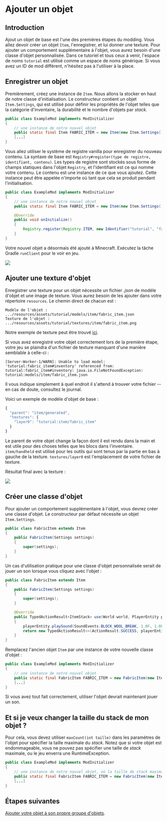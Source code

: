 # Ajouter un objet

## Introduction

Ajout un objet de base est l'une des premières étapes du modding. Vous allez devoir créer un objet `Item`, l'enregistrer, et lui donner une texture. Pour ajouter un comportement supplémentaire à l'objet, vous aurez besoin d'une classe d'objet personnalisée. Dans ce tutoriel et tous ceux à venir, l'espace de noms `tutorial` est utilisé comme un espace de noms générique. Si vous avez un ID de mod différent, n'hésitez pas à l'utiliser à la place.

## Enregistrer un objet

Premièrement, créez une instance de `Item`. Nous allons la stocker en haut de notre classe d'initialisation. Le constructeur contient un objet `Item.Settings`, qui est utilisé pour définir les propriétés de l'objet telles que la catégorie d'inventaire, la durabilité et le nombre d'objets par _stack_.

```java
public class ExampleMod implements ModInitializer
{
    // une instance de notre nouvel objet
    public static final Item FABRIC_ITEM = new Item(new Item.Settings().group(ItemGroup.MISC));
    [...]
}
```

Vous allez utiliser le système de registre vanilla pour enregistrer du nouveau contenu. La syntaxe de base est `Registry#register(type de registre, identifiant, contenu)`. Les types de registre sont stockés sous forme de champs statiques dans l'objet `Registry`, et l'identifiant est ce qui nomme votre contenu. Le contenu est une instance de ce que vous ajoutez. Cette instance peut être appelée n'importe où tant que cela se produit pendant l'initialisation.

```java
public class ExampleMod implements ModInitializer
{
    // une instance de notre nouvel objet
    public static final Item FABRIC_ITEM = new Item(new Item.Settings().group(ItemGroup.MISC));

    @Override
    public void onInitialize()
    {
        Registry.register(Registry.ITEM, new Identifier("tutorial", "fabric_item"), FABRIC_ITEM);
    } 
}
```

Votre nouvel objet a désormais été ajouté à Minecraft. Exécutez la tâche Gradle `runClient` pour le voir en jeu.

![](https://github.com/natanfudge/fabric-docs/tree/c2a1c5862d49d3639d604e8f8639a396d8e72171/.gitbook/assets/2019-02-17_16.50.44%20%282%29.png)

## Ajouter une texture d'objet

Enregistrer une texture pour un objet nécessite un fichier _.json_ de modèle d'objet et une image de texture. Vous aurez besoin de les ajouter dans votre répertoire `resources`. Le chemin direct de chacun est :

```text
Modèle de l'objet : .../resources/assets/tutorial/models/item/fabric_item.json
Texture de l'objet : .../resources/assets/tutorial/textures/item/fabric_item.png
```

Notre exemple de texture peut être trouvé [ici](https://i.imgur.com/CqLSMEQ.png).

Si vous avez enregistré votre objet correctement lors de la première étape, votre jeu se plaindra d'un fichier de texture manquant d'une manière semblable à celle-ci :

```text
[Server-Worker-1/WARN]: Unable to load model: 'tutorial:fabric_item#inventory' referenced from: tutorial:fabric_item#inventory: java.io.FileNotFoundException: tutorial:models/item/fabric_item.json
```

Il vous indique simplement à quel endroit il s'attend à trouver votre fichier -- en cas de doute, consultez le journal.

Voici un exemple de modèle d'objet de base :

```javascript
{
  "parent": "item/generated",
  "textures": {
    "layer0": "tutorial:item/fabric_item"
  }
}
```

Le parent de votre objet change la façon dont il est rendu dans la main et est utile pour des choses telles que les blocs dans l'inventaire. `item/handheld` est utilisé pour les outils qui sont tenus par la partie en bas à gauche de la texture. `textures/layer0` est l'emplacement de votre fichier de texture.

Résultat final avec la texture :

![](https://github.com/natanfudge/fabric-docs/tree/c2a1c5862d49d3639d604e8f8639a396d8e72171/.gitbook/assets/item_texture%20%281%29.png)

## Créer une classe d'objet

Pour ajouter un comportement supplémentaire à l'objet, vous devrez créer une classe d'objet. Le constructeur par défaut nécessite un objet `Item.Settings`.

```java
public class FabricItem extends Item
{
    public FabricItem(Settings settings)
    {
        super(settings);
    }
}
```

Un cas d'utilisation pratique pour une classe d'objet personnalisée serait de jouer un son lorsque vous cliquez avec l'objet :

```java
public class FabricItem extends Item
{
    public FabricItem(Settings settings)
    {
        super(settings);
    }

    @Override
    public TypedActionResult<ItemStack> use(World world, PlayerEntity playerEntity, Hand hand)
    {
        playerEntity.playSound(SoundEvents.BLOCK_WOOL_BREAK, 1.0F, 1.0F);
        return new TypedActionResult<>(ActionResult.SUCCESS, playerEntity.getStackInHand(hand));
    }
}
```

Remplacez l'ancien objet `Item` par une instance de votre nouvelle classe d'objet :

```java
public class ExampleMod implements ModInitializer
{
    // une instance de notre nouvel objet
    public static final FabricItem FABRIC_ITEM = new FabricItem(new Item.Settings().group(ItemGroup.MISC));
    [...]
}
```

Si vous avez tout fait correctement, utiliser l'objet devrait maintenant jouer un son.

## Et si je veux changer la taille du stack de mon objet ?

Pour cela, vous devez utiliser `maxCount(int taille)` dans les paramètres de l'objet pour spécifier la taille maximale du _stack_. Notez que si votre objet est endommageable, vous ne pouvez pas spécifier une taille de _stack_ maximale, ou le jeu enverra une RuntimeException.

```java
public class ExampleMod implements ModInitializer
{
    // une instance de notre nouvel objet, où la taille de stack maximale est 16
    public static final FabricItem FABRIC_ITEM = new FabricItem(new Item.Settings().group(ItemGroup.MISC).maxCount(16));
    [...]
}
```

## Étapes suivantes

[Ajouter votre objet à son propre groupe d'objets](https://github.com/natanfudge/fabric-docs/tree/14ef4ec35beb42aa82da4d0c6a5e40f2806428b6/docs/French/tutoriel/groupes_objets.md).

